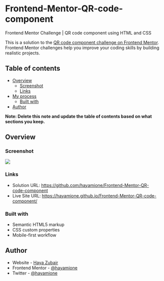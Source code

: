 # Frontend-Mentor-QR-code-component
Frontend Mentor Challenge | QR code component using HTML and CSS

This is a solution to the [QR code component challenge on Frontend Mentor](https://www.frontendmentor.io/challenges/qr-code-component-iux_sIO_H). Frontend Mentor challenges help you improve your coding skills by building realistic projects. 

## Table of contents

- [Overview](#overview)
  - [Screenshot](#screenshot)
  - [Links](#links)
- [My process](#my-process)
  - [Built with](#built-with)
- [Author](#author)

**Note: Delete this note and update the table of contents based on what sections you keep.**

## Overview

### Screenshot

![](./screenshot.jpg)

### Links

- Solution URL: https://github.com/hayamione/Frontend-Mentor-QR-code-component
- Live Site URL: https://hayamione.github.io/Frontend-Mentor-QR-code-component/

### Built with

- Semantic HTML5 markup
- CSS custom properties
- Mobile-first workflow

## Author

- Website - [Haya Zubair](https://hayamione.netlify.app/)
- Frontend Mentor - [@hayamione](https://www.frontendmentor.io/profile/hayamione)
- Twitter - [@hayamione](https://www.twitter.com/hayamione)

